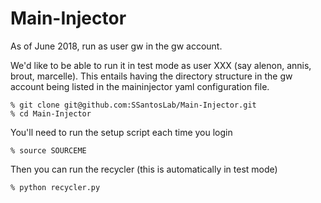 # Main-Injector

As of June 2018, run as user gw in the gw account. 

We'd like to be able to run it in test mode as user XXX (say alenon, annis, brout, marcelle). This entails having the directory structure in the gw account being listed in the maininjector yaml configuration file.

```unix
% git clone git@github.com:SSantosLab/Main-Injector.git
% cd Main-Injector
```

You'll need to run the setup script each time you login
```
% source SOURCEME
```

Then you can run the recycler (this is automatically in test mode)
```
% python recycler.py
```


